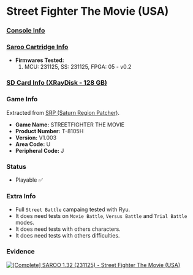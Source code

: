 # Street Fighter The Movie (USA)

### [Console Info](../../../../../Info/Consoles/VA13/README.md)

### [Saroo Cartridge Info](../../../../../Info/Cartridges/RetroGameParadiseStore/1.32F/README.md)

- <b>Firmwares Tested:</b>
  1. MCU: 231125, SS: 231125, FPGA: 05 - v0.2

### [SD Card Info (XRayDisk - 128 GB)](../../../../../Info/SdCards/XRayDisk/128GB/fat32/README.md)

### Game Info

Extracted from [SRP (Saturn Region Patcher)](https://segaxtreme.net/resources/saturn-region-patcher.81/download).

- <b>Game Name:</b> STREETFIGHTER THE MOVIE
- <b>Product Number:</b> T-8105H
- <b>Version:</b> V1.003
- <b>Area Code:</b> U
- <b>Peripheral Code:</b> J

### Status

- Playable :white_check_mark:

### Extra Info

- Full `Street Battle` campaing tested with Ryu.
- It does need tests on `Movie Battle`, `Versus Battle` and `Trial Battle` modes.
- It does need tests with others characters.
- It does need tests with others difficulties.

### Evidence

[![[Complete] SAROO 1.32 (231125) - Street Fighter The Movie (USA)](https://img.youtube.com/vi/vb9AuK0XM/0.jpg)](https://www.youtube.com/watch?v=vb9AuK0XM)
